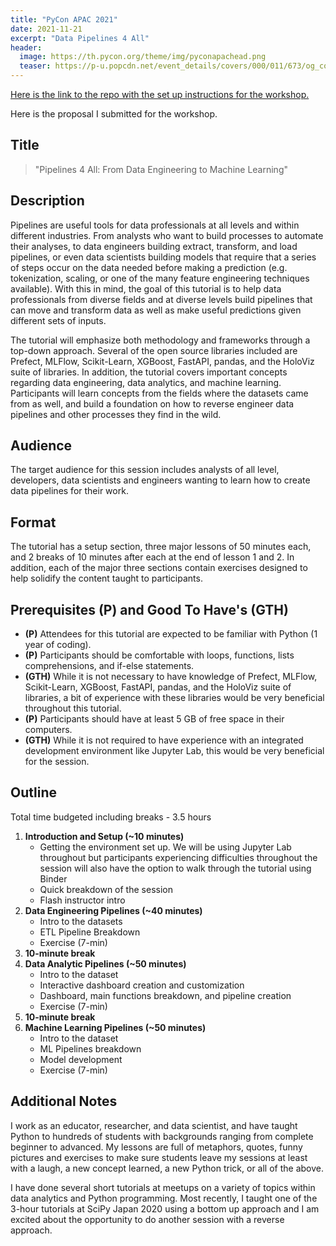 ```yaml
---
title: "PyCon APAC 2021"
date: 2021-11-21
excerpt: "Data Pipelines 4 All"
header:
  image: https://th.pycon.org/theme/img/pyconapachead.png
  teaser: https://p-u.popcdn.net/event_details/covers/000/011/673/og_cover/673c83b16efbe5ba4d50985c47e68e37c6f445cb.png?1633478332
---
```


[Here is the link to the repo with the set up instructions for the workshop.](https://github.com/ramonpzg/pycon-apac21-pipelines)

Here is the proposal I submitted for the workshop.

## Title

> "Pipelines 4 All: From Data Engineering to Machine Learning"

## Description

Pipelines are useful tools for data professionals at all levels and within different industries. From analysts who want to build processes to automate their analyses, to data engineers building extract, transform, and load pipelines, or even data scientists building models that require that a series of steps occur on the data needed before making a prediction (e.g. tokenization, scaling, or one of the many feature engineering techniques available). With this in mind, the goal of this tutorial is to help data professionals from diverse fields and at diverse levels build pipelines that can move and transform data as well as make useful predictions given different sets of inputs.

The tutorial will emphasize both methodology and frameworks through a top-down approach. Several of the open source libraries included are Prefect, MLFlow, Scikit-Learn, XGBoost, FastAPI, pandas, and the HoloViz suite of libraries.  In addition, the tutorial covers important concepts regarding data engineering, data analytics, and machine learning. Participants will learn concepts from the fields where the datasets came from as well, and build a foundation on how to reverse engineer data pipelines and other processes they find in the wild.

## Audience

The target audience for this session includes analysts of all level, developers, data scientists and engineers wanting to learn how to create data pipelines for their work.

## Format

The tutorial has a setup section, three major lessons of 50 minutes each, and 2 breaks of 10 minutes after each at the end of lesson 1 and 2. In addition, each of the major three sections contain exercises designed to help solidify the content taught to participants.

## Prerequisites (P) and Good To Have's (GTH)

- **(P)** Attendees for this tutorial are expected to be familiar with Python (1 year of coding). 
- **(P)** Participants should be comfortable with loops, functions, lists comprehensions, and if-else statements.
- **(GTH)** While it is not necessary to have knowledge of Prefect, MLFlow, Scikit-Learn, XGBoost, FastAPI, pandas, and the HoloViz suite of libraries, a bit of experience with these libraries would be very beneficial throughout this tutorial.
- **(P)** Participants should have at least 5 GB of free space in their computers.
- **(GTH)** While it is not required to have experience with an integrated development environment like Jupyter Lab, this would be very beneficial for the session.

## Outline

Total time budgeted including breaks - 3.5 hours

1. **Introduction and Setup (~10 minutes)**
   - Getting the environment set up. We will be using Jupyter Lab throughout but participants experiencing difficulties throughout the session will also have the option to walk through the tutorial using Binder
   - Quick breakdown of the session
   - Flash instructor intro
2. **Data Engineering Pipelines (~40 minutes)**
   - Intro to the datasets
   - ETL Pipeline Breakdown
   - Exercise (7-min)
3. **10-minute break**
4. **Data Analytic Pipelines (~50 minutes)**
   - Intro to the dataset
   - Interactive dashboard creation and customization
   - Dashboard, main functions breakdown, and pipeline creation
   - Exercise (7-min)
5. **10-minute break**
6. **Machine Learning Pipelines (~50 minutes)**
   - Intro to the dataset
   - ML Pipelines breakdown
   - Model development
   - Exercise (7-min)

## Additional Notes

I work as an educator, researcher, and data scientist, and have taught Python to hundreds of students with backgrounds ranging from complete beginner to advanced. My lessons are full of metaphors, quotes, funny pictures and exercises to make sure students leave my sessions at least with a laugh, a new concept learned, a new Python trick, or all of the above.

I have done several short tutorials at meetups on a variety of topics within data analytics and Python programming. Most recently, I taught one of the 3-hour tutorials at SciPy Japan 2020 using a bottom up approach and I am excited about the opportunity to do another session with a reverse approach.

